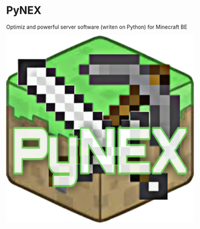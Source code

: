 # PyNEX
Optimiz and powerful server software (writen on Python) for Minecraft BE

![PyNEX](https://raw.githubusercontent.com/zenboxpe/PyNEX/master/PyNEX.jpg)
